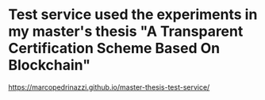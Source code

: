 # Test service used the experiments in my master's thesis "A Transparent Certification Scheme Based On Blockchain"

https://marcopedrinazzi.github.io/master-thesis-test-service/

